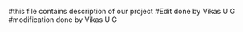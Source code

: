 #this file contains description of our project
#Edit done by Vikas U G
#modification done by Vikas U G
